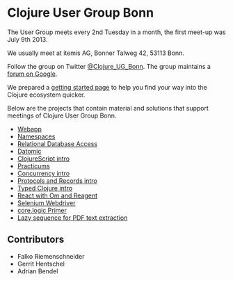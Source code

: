 # Clojure User Group Bonn

The User Group meets every 2nd Tuesday in a month, the first meet-up was July 9th 2013.

We usually meet at itemis AG, Bonner Talweg 42, 53113 Bonn.

Follow the group on Twitter [@Clojure_UG_Bonn](https://twitter.com/Clojure_UG_Bonn).
The group maintains a [forum on Google](https://groups.google.com/forum/#!forum/clojure-user-group-bonn).

We prepared a [getting started page](getting-started.md) to help you find your way into the Clojure ecosystem quicker.

Below are the projects that contain material and solutions that support meetings of
Clojure User Group Bonn.

* [Webapp](webapp)
* [Namespaces](namespaces)
* [Relational Database Access](rdbms)
* [Datomic](datomic)
* [ClojureScript intro](cljsapp)
* [Practicums](practicums)
* [Concurrency intro](concurrency)
* [Protocols and Records intro](protocolsrecords)
* [Typed Clojure intro](typed)
* [React with Om and Reagent](react)
* [Selenium Webdriver](selenium)
* [core.logic Primer](core-logic-primer)
* [Lazy sequence for PDF text extraction](pdftext)


## Contributors

* Falko Riemenschneider
* Gerrit Hentschel
* Adrian Bendel

